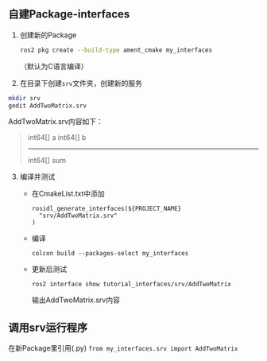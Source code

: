## 自建Package-interfaces

1. 创建新的Package 
   
   ```bash
   ros2 pkg create --build-type ament_cmake my_interfaces
   ```
   
   （默认为C语言编译）

2. 在目录下创建`srv`文件夹，创建新的服务

```bash
mkdir srv
gedit AddTwoMatrix.srv
```

AddTwoMatrix.srv内容如下：

> int64[] a
> int64[] b
> 
> ---
> 
> int64[] sum

3. 编译并测试
   
   - 在CmakeList.txt中添加
     
     ```
     rosidl_generate_interfaces(${PROJECT_NAME}
       "srv/AddTwoMatrix.srv"
     )
     ```
   
   - 编译
     
     ```
     colcon build --packages-select my_interfaces
     ```
   
   - 更新后测试
     
     ```
     ros2 interface show tutorial_interfaces/srv/AddTwoMatrix
     ```
     
       输出AddTwoMatrix.srv内容

## 调用srv运行程序

在新Package里引用(.py)
    ```
        from my_interfaces.srv import AddTwoMatrix
    ```
